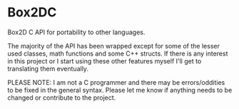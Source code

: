 Box2DC
======

Box2D C API for portability to other languages.

The majority of the API has been wrapped except for some of the lesser used classes, math functions and some C++ structs. If there is any interest in this project or I start using these other features myself I'll get to translating them eventually.

PLEASE NOTE: I am not a C programmer and there may be errors/oddities to be fixed in the general syntax. Please let me know if anything needs to be changed or contribute to the project.
